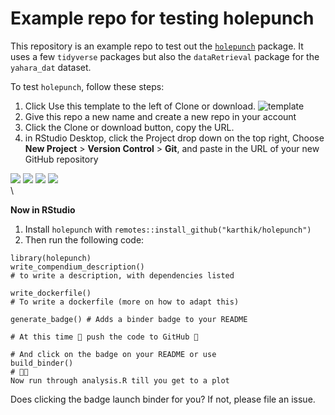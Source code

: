 # Example repo for testing holepunch

This repository is an example repo to test out the [`holepunch`](https://github.com/karthik/holepunch) package. It uses a few `tidyverse` packages but also the `dataRetrieval` package for the `yahara_dat` dataset.

To test `holepunch`, follow these steps:

1. Click Use this template to the left of Clone or download.
![template](https://i.imgur.com/TcLpIvM.png)
2. Give this repo a new name and create a new repo in your account
3. Click the Clone or download button, copy the URL.
4. in RStudio Desktop, click the Project drop down on the top right, Choose **New Project** > **Version Control** > **Git**, and paste in the URL of your new GitHub repository

![](https://i.imgur.com/oJOV1ng.png)
![](https://i.imgur.com/n3RZrMc.png)
![](https://i.imgur.com/CJcAKR1.png)
![](https://i.imgur.com/ieEmPRU.png)\
\

**Now in RStudio**

1. Install `holepunch` with `remotes::install_github("karthik/holepunch")`
2. Then run the following code:

```
library(holepunch)
write_compendium_description()
# to write a description, with dependencies listed 

write_dockerfile() 
# To write a dockerfile (more on how to adapt this)

generate_badge() # Adds a binder badge to your README

# At this time 🙌 push the code to GitHub 🙌

# And click on the badge on your README or use
build_binder()
# 🤞🚀
Now run through analysis.R till you get to a plot
```

Does clicking the badge launch binder for you? If not, please file an issue.